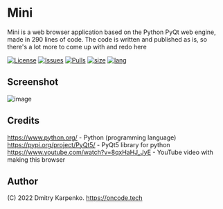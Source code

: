 # Mini
Mini is a web browser application based on the Python PyQt web engine, made in 290 lines of code. The code is written and published as is, so there's a lot more to come up with and redo here

[![License](https://img.shields.io/github/license/Dimkarpenko/Mini?label=license&style=flat-square)](./LICENSE)
[![Issues](https://img.shields.io:/github/issues/Dimkarpenko/Mini?style=flat-square)](https://github.com/Dimkarpenko/Mini/issues)
[![Pulls](https://img.shields.io:/github/issues-pr/Dimkarpenko/Mini?style=flat-square)](https://github.com/Dimkarpenko/Mini/pulls)
[![size](https://img.shields.io:/github/languages/code-size/Dimkarpenko/Mini?style=flat-square)](https://github.com/Dimkarpenko/Mini)
[![lang](https://img.shields.io:/github/languages/top/Dimkarpenko/Mini?style=flat-square)](https://github.com/Dimkarpenko/Mini/search?l=python)
## Screenshot
![image](https://user-images.githubusercontent.com/69617058/153123874-7d612c3b-1315-493b-b181-c8f603a6feab.png)
## Credits
https://www.python.org/ -  Python (programming language)  
https://pypi.org/project/PyQt5/ - PyQt5 library for python  
https://www.youtube.com/watch?v=8qxHaHJ_JyE - YouTube video with making this browser
## Author
(C) 2022 Dmitry Karpenko.
https://oncode.tech
